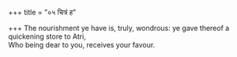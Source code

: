 +++
title = "०५ चित्रं ह"

+++
The nourishment ye have is, truly, wondrous: ye gave thereof a quickening store to Atri,  
     Who being dear to you, receives your favour.